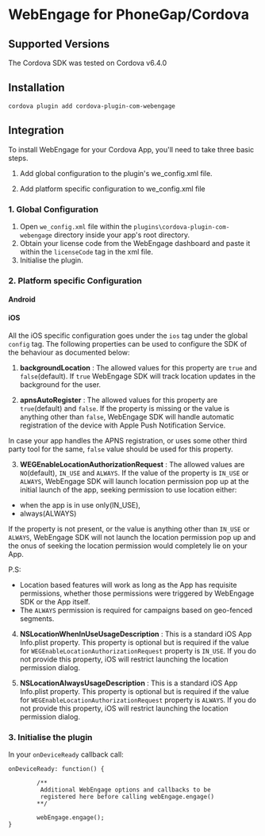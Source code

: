 WebEngage for PhoneGap/Cordova
========

## Supported Versions

The Cordova SDK was tested on Cordova v6.4.0

## Installation

	cordova plugin add cordova-plugin-com-webengage

## Integration

To install WebEngage for your Cordova App, you'll need to take three basic steps.

1. Add global configuration to the plugin's we_config.xml file.

2. Add platform specific configuration to we_config.xml file



### 1. Global Configuration

1. Open `we_config.xml` file within the `plugins\cordova-plugin-com-webengage` directory inside your app's root directory.
2. Obtain your license code from the WebEngage dashboard and paste it within the `licenseCode` tag in the xml file.
3. Initialise the plugin.

### 2. Platform specific Configuration

#### Android



#### iOS

All the iOS specific configuration goes under the `ios` tag under the global `config` tag. The following properties can be used to configure the SDK of the behaviour as documented below:

1. **backgroundLocation** : The allowed values for this property are `true` and `false`(default). If `true` WebEngage SDK will track location updates in the background for the user.

2. **apnsAutoRegister** : The allowed values for this property are `true`(default) and `false`. If the property is missing or the value is anything other than `false`, WebEngage SDK will handle automatic registration of the device with Apple Push Notification Service. 

In case your app handles the APNS registration, or uses some other third party tool for the same, `false` value should be used for this property.

3. **WEGEnableLocationAuthorizationRequest** : The allowed values are `NO`(default), `IN_USE` and `ALWAYS`. 
If the value of the property is `IN_USE` or `ALWAYS`, WebEngage SDK will launch location permission pop up at the initial launch of the app, seeking permission to use location either: 
 - when the app is in use only(IN_USE),
 - always(ALWAYS)

If the property is not present, or the value is anything other than `IN_USE` or `ALWAYS`, WebEngage SDK will not launch the location permission pop up and the onus of seeking the location permission would completely lie on your App.

P.S: 
 - Location based features will work as long as the App has requisite permissions, whether those permissions were triggered by WebEngage SDK or the App itself. 
 - The `ALWAYS` permission is required for campaigns based on geo-fenced segments.

4. **NSLocationWhenInUseUsageDescription** : This is a standard iOS App Info.plist property. This property is optional but is required if the value for `WEGEnableLocationAuthorizationRequest` property is `IN_USE`. If you do not provide this property, iOS will restrict launching the location permission dialog.

5. **NSLocationAlwaysUsageDescription** : This is a standard iOS App Info.plist property. This property is optional but is required if the value for `WEGEnableLocationAuthorizationRequest` property is `ALWAYS`. If you do not provide this property, iOS will restrict launching the location permission dialog.

### 3. Initialise the plugin

In your `onDeviceReady` callback call:


```
onDeviceReady: function() {

		/**
		 Additional WebEngage options and callbacks to be 
		 registered here before calling webEngage.engage()
		**/
        
        webEngage.engage();
}
``` 












